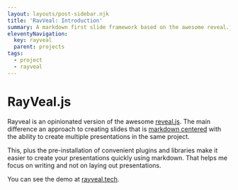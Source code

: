 ```yaml
---
layout: layouts/post-sidebar.njk
title: 'RavVeal: Introduction'
summary: A markdown first slide framework based on the awesome reveal.js, with multiple presentations, custom layouts and a whole lot more."
eleventyNavigation:
  key: rayveal
  parent: projects
tags:
  - project
  - rayveal
---
```


# RayVeal.js

Rayveal is an opinionated version of the awesome [reveal.js](https://github.com/hakimel/reveal.js/). The main difference an approach to creating slides that is [markdown centered](https://github.github.com/gfm/) with the ability to create multiple presentations in the same project.

This, plus the pre-installation of convenient plugins and libraries make it easier to create your presentations quickly using markdown. That helps me focus on writing and not on laying out presentations.

You can see the demo at [rayveal.tech](http://rayveal.tech).
